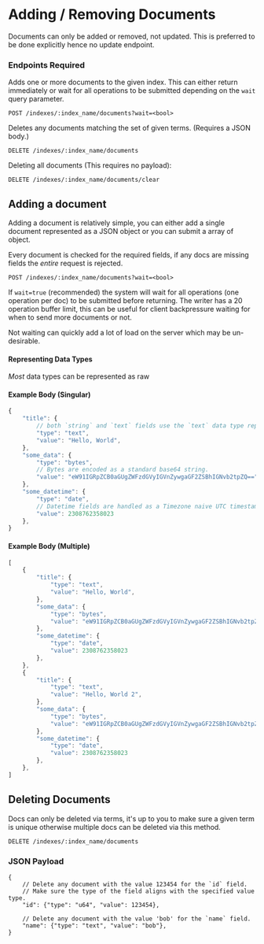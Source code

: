 # Adding / Removing Documents

Documents can only be added or removed, not updated.
This is preferred to be done explicitly hence no update endpoint.

### Endpoints Required
Adds one or more documents to the given index.
This can either return immediately or wait for all operations 
to be submitted depending on the `wait` query parameter.
```
POST /indexes/:index_name/documents?wait=<bool>
```

Deletes any documents matching the set of given terms. (Requires a JSON body.)
```
DELETE /indexes/:index_name/documents
```

Deleting all documents (This requires no payload): 
```
DELETE /indexes/:index_name/documents/clear
```

## Adding a document
Adding a document is relatively simple, you can either add a single
document represented as a JSON object or you can submit a array of object.

Every document is checked for the required fields, if any docs are missing
fields the *entire* request is rejected.

```
POST /indexes/:index_name/documents?wait=<bool>
```

If `wait=true` (recommended) the system will wait for all operations (one operation per doc)
to be submitted before returning. The writer has a 20 operation buffer limit, this can be
useful for client backpressure waiting for when to send more documents or not.

Not waiting can quickly add a lot of load on the server which may be un-desirable.

#### Representing Data Types
*Most* data types can be represented as raw 

#### Example Body (Singular)
```js
{
    "title": {
        // both `string` and `text` fields use the `text` data type representation.
        "type": "text",   
        "value": "Hello, World",
    },
    "some_data": {
        "type": "bytes",
        // Bytes are encoded as a standard base64 string.
        "value": "eW91IGRpZCB0aGUgZWFzdGVyIGVnZywgaGF2ZSBhIGNvb2tpZQ=="
    },
    "some_datetime": {
        "type": "date",
        // Datetime fields are handled as a Timezone naive UTC timestamp.
        "value": 2308762358023
    },
}
```

#### Example Body (Multiple)
```js
[
    {
        "title": {
            "type": "text",   
            "value": "Hello, World",
        },
        "some_data": {
            "type": "bytes",
            "value": "eW91IGRpZCB0aGUgZWFzdGVyIGVnZywgaGF2ZSBhIGNvb2tpZQ=="
        },
        "some_datetime": {
            "type": "date",
            "value": 2308762358023
        },
    },
    {
        "title": {
            "type": "text",   
            "value": "Hello, World 2",
        },
        "some_data": {
            "type": "bytes",
            "value": "eW91IGRpZCB0aGUgZWFzdGVyIGVnZywgaGF2ZSBhIGNvb2tpZQ=="
        },
        "some_datetime": {
            "type": "date",
            "value": 2308762358023
        },
    },
]
```


## Deleting Documents
Docs can only be deleted via terms, it's up to you to make sure a given term is
unique otherwise multiple docs can be deleted via this method.

```
DELETE /indexes/:index_name/documents
```

### JSON Payload
```json5 
{
    // Delete any document with the value 123454 for the `id` field.
    // Make sure the type of the field aligns with the specified value type. 
    "id": {"type": "u64", "value": 123454},

    // Delete any document with the value 'bob' for the `name` field. 
    "name": {"type": "text", "value": "bob"},
}
```
